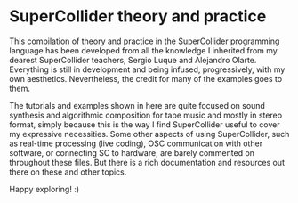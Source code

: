 # SuperCollider theory and practice

This compilation of theory and practice in the SuperCollider programming language has been developed from all the knowledge I inherited from my dearest SuperCollider teachers, Sergio Luque and Alejandro Olarte. Everything is still in development and being infused, progressively, with my own aesthetics. Nevertheless, the credit for many of the examples goes to them.

The tutorials and examples shown in here are quite focused on sound synthesis and algorithmic composition for tape music and mostly in stereo format, simply because this is the way I find SuperCollider useful to cover my expressive necessities. Some other aspects of using SuperCollider, such as real-time processing (live coding), OSC communication with other software, or connecting SC to hardware, are barely commented on throughout these files. But there is a rich documentation and resources out there on these and other topics.

Happy exploring! :)
